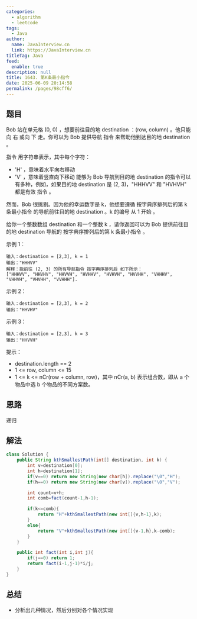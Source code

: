 ```yaml
---
categories: 
  - algorithm
  - leetcode
tags: 
  - Java
author: 
  name: JavaInterview.cn
  link: https://JavaInterview.cn
titleTag: Java
feed: 
  enable: true
description: null
title: 1643. 第K条最小指令
date: 2025-06-09 20:14:58
permalink: /pages/98cff6/
---
```


## 题目
Bob 站在单元格 (0, 0) ，想要前往目的地 destination ：(row, column) 。他只能向 右 或向 下 走。你可以为 Bob 提供导航 指令 来帮助他到达目的地 destination 。

指令 用字符串表示，其中每个字符：

* 'H' ，意味着水平向右移动
* 'V' ，意味着竖直向下移动
能够为 Bob 导航到目的地 destination 的指令可以有多种，例如，如果目的地 destination 是 (2, 3)，"HHHVV" 和 "HVHVH" 都是有效 指令 。

然而，Bob 很挑剔。因为他的幸运数字是 k，他想要遵循 按字典序排列后的第 k 条最小指令 的导航前往目的地 destination 。k  的编号 从 1 开始 。

给你一个整数数组 destination 和一个整数 k ，请你返回可以为 Bob 提供前往目的地 destination 导航的 按字典序排列后的第 k 条最小指令 。



示例 1：



    输入：destination = [2,3], k = 1
    输出："HHHVV"
    解释：能前往 (2, 3) 的所有导航指令 按字典序排列后 如下所示：
    ["HHHVV", "HHVHV", "HHVVH", "HVHHV", "HVHVH", "HVVHH", "VHHHV", "VHHVH", "VHVHH", "VVHHH"].
示例 2：



    输入：destination = [2,3], k = 2
    输出："HHVHV"
示例 3：



    输入：destination = [2,3], k = 3
    输出："HHVVH"


提示：

* destination.length == 2
* 1 <= row, column <= 15
* 1 <= k <= nCr(row + column, row)，其中 nCr(a, b) 表示组合数，即从 a 个物品中选 b 个物品的不同方案数。


## 思路

递归

## 解法
```java
class Solution {
    public String kthSmallestPath(int[] destination, int k) {
        int v=destination[0];
        int h=destination[1];
        if(v==0) return new String(new char[h]).replace("\0","H");
        if(h==0) return new String(new char[v]).replace("\0","V");

        int count=v+h;
        int comb=fact(count-1,h-1);

        if(k<=comb){
            return "H"+kthSmallestPath(new int[]{v,h-1},k);
        }
        else{
            return "V"+kthSmallestPath(new int[]{v-1,h},k-comb);
        }
    }

    public int fact(int i,int j){
        if(j==0) return 1;
        return fact(i-1,j-1)*i/j;
    }
}

```

## 总结

- 分析出几种情况，然后分别对各个情况实现 
